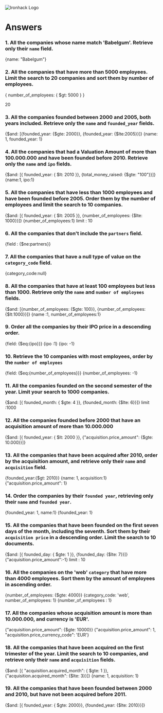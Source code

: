![Ironhack Logo](https://i.imgur.com/1QgrNNw.png)

# Answers

### 1. All the companies whose name match 'Babelgum'. Retrieve only their `name` field.

<!-- Your Code Goes Here -->

{name: "Babelgum"}

### 2. All the companies that have more than 5000 employees. Limit the search to 20 companies and sort them by **number of employees**.

<!-- Your Code Goes Here -->

{
number_of_employees: {
$gt: 5000
}
}

<!-- limit-->

20

### 3. All the companies founded between 2000 and 2005, both years included. Retrieve only the `name` and `founded_year` fields.

<!-- Your Code Goes Here -->

{$and: [{founded_year: {$gte: 2000}}, {founded_year: {$lte:2005}}]}
{name: 1, founded_year: 1}

### 4. All the companies that had a Valuation Amount of more than 100.000.000 and have been founded before 2010. Retrieve only the `name` and `ipo` fields.

<!-- Your Code Goes Here -->

{$and: [{ founded_year: { $lt: 2010 }}, {total_money_raised: {$gte: "100"}}]}
{name:1, ipo:1}

### 5. All the companies that have less than 1000 employees and have been founded before 2005. Order them by the number of employees and limit the search to 10 companies.

<!-- Your Code Goes Here -->

{$and: [{ founded_year: { $lt: 2005 }}, {number_of_employees: {$lte: 1000}}]}
{number_of_employees:1}
limit : 10

### 6. All the companies that don't include the `partners` field.

{field : {$ne:partners}}

<!-- Your Code Goes Here -->

### 7. All the companies that have a null type of value on the `category_code` field.

{category_code:null}

<!-- Your Code Goes Here -->

### 8. All the companies that have at least 100 employees but less than 1000. Retrieve only the `name` and `number of employees` fields.

<!-- Your Code Goes Here -->

{$and: [{number_of_employees: {$gte: 100}}, {number_of_employees: {$lt:1000}}]}
{name :1, number_of_employees:1}

### 9. Order all the companies by their IPO price in a descending order.

{field: {$eq:{ipo}}}
{ipo :1}
{ipo: -1}

<!-- Your Code Goes Here -->

### 10. Retrieve the 10 companies with most employees, order by the `number of employees`

<!-- Your Code Goes Here -->

{field: {$eq:{number_of_employees}}}
{number_of_employees: -1}

### 11. All the companies founded on the second semester of the year. Limit your search to 1000 companies.

{$and: [{ founded_month: { $gte: 4 }}, {founded_month: {$lte: 6}}]}
limit :1000

<!-- Your Code Goes Here -->

### 12. All the companies founded before 2000 that have an acquisition amount of more than 10.000.000

{$and: [{ founded_year: { $lt: 2000 }}, {"acquisition.price_amount": {$gte: 10.000}}]}

<!-- Your Code Goes Here -->

### 13. All the companies that have been acquired after 2010, order by the acquisition amount, and retrieve only their `name` and `acquisition` field.

{founded_year:{$gt: 2010}}
{name: 1, acquisition:1}
{"acquisition.price_amount": 1}

<!-- Your Code Goes Here -->

### 14. Order the companies by their `founded year`, retrieving only their `name` and `founded year`.

{founded_year: 1, name:1}
{founded_year: 1}

<!-- Your Code Goes Here -->

### 15. All the companies that have been founded on the first seven days of the month, including the seventh. Sort them by their `acquisition price` in a descending order. Limit the search to 10 documents.

{$and: [{ founded_day: { $gte: 1 }}, {founded_day: {$lte: 7}}]}
{"acquisition.price_amount":-1}
limit : 10

<!-- Your Code Goes Here -->

### 16. All the companies on the 'web' `category` that have more than 4000 employees. Sort them by the amount of employees in ascending order.

{number_of_employees: {$gte: 4000}}
{category_code: 'web', number_of_employees: 1}
{number_of_employees : 1}

<!-- Your Code Goes Here -->

### 17. All the companies whose acquisition amount is more than 10.000.000, and currency is 'EUR'.

{"acquisition.price_amount": {$gte: 10000}}
{"acquisition.price_amount": 1, "acquisition.price_currency_code": 'EUR'}

<!-- Your Code Goes Here -->

### 18. All the companies that have been acquired on the first trimester of the year. Limit the search to 10 companies, and retrieve only their `name` and `acquisition` fields.

{$and: [{ "acquisition.acquired_month": { $gte: 1 }}, {"acquisition.acquired_month": {$lte: 3}}]}
{name: 1, acquisition: 1}

<!-- Your Code Goes Here -->

### 19. All the companies that have been founded between 2000 and 2010, but have not been acquired before 2011.

{$and: [{ founded_year: { $gte: 2000}}, {founded_year: {$lte: 2010}}]}

<!-- Your Code Goes Here -->
